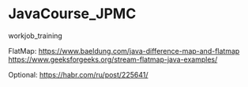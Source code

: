 # JavaCourse_JPMC
workjob_training


FlatMap: https://www.baeldung.com/java-difference-map-and-flatmap
         https://www.geeksforgeeks.org/stream-flatmap-java-examples/

Optional: https://habr.com/ru/post/225641/
